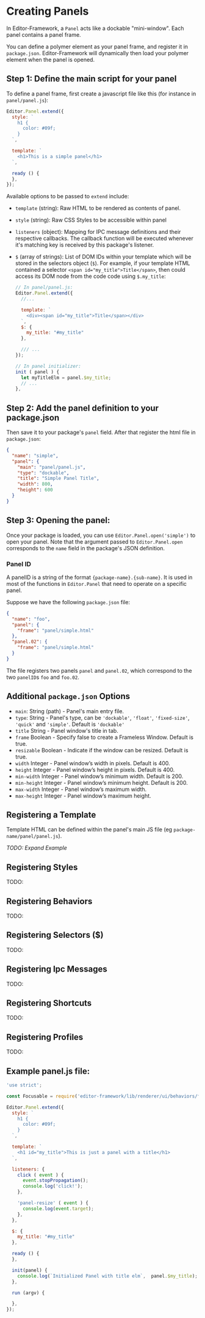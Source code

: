 # Creating Panels

In Editor-Framework, a `Panel` acts like a dockable "mini-window". Each panel contains a panel frame.

You can define a polymer element as your panel frame, and register it in `package.json`. Editor-Framework will dynamically then load your polymer element when the panel is opened.

## Step 1: Define the main script for your panel

To define a panel frame, first create a javascript file like this (for instance in `panel/panel.js`):


```javascript
Editor.Panel.extend({
  style: `
    h1 {
      color: #09f;
    }
  `,

  template: `
    <h1>This is a simple panel</h1>
  `,

  ready () {
  },
});
```

Available options to be passed to `extend` include:

- `template` (string): Raw HTML to be rendered as contents of panel.
- `style` (string): Raw CSS Styles to be accessible within panel
- `listeners` (object): Mapping for IPC message definitions and their respective callbacks. The callback function will be executed whenever it's matching key is received by this package's listener.
- `$` (array of strings): List of DOM IDs within your template which will be stored in the selectors object (`$`).
For example, if your template HTML contained a selector `<span id="my_title">Title</span>`, then could access its DOM node from
the code code using `$.my_title`:

  ```javascript
  // In panel/panel.js:
  Editor.Panel.extend({
    //...

    template: `
      <div><span id="my_title">Title</span></div>
    `,
    $: {
      my_title: "#my_title"
    },

    /// ...
  });

  // In panel initializer:
  init ( panel ) {
    let myTitleElm = panel.$my_title;
    // ...
  },
  ```


## Step 2: Add the panel definition to your package.json

Then save it to your package's `panel` field. After that register the html file in `package.json`:

```json
{
  "name": "simple",
  "panel": {
    "main": "panel/panel.js",
    "type": "dockable",
    "title": "Simple Panel Title",
    "width": 800,
    "height": 600
  }
}
```

## Step 3: Opening the panel:

Once your package is loaded, you can use `Editor.Panel.open('simple')` to open your panel. Note that the argument passed to `Editor.Panel.open` corresponds to the `name` field in the package's JSON definition.

### Panel ID

A panelID is a string of the format `{package-name}.{sub-name}`. It is used in most of the functions in `Editor.Panel` that need to operate on a specific panel.

Suppose we have the following `package.json` file:

```json
{
  "name": "foo",
  "panel": {
    "frame": "panel/simple.html"
  },
  "panel.02": {
    "frame": "panel/simple.html"
  }
}
```

The file registers two panels `panel` and `panel.02`, which correspond to the two `panelID`s `foo` and `foo.02`.

## Additional `package.json` Options

 - `main`: String (path) - Panel's main entry file.
 - `type`: String - Panel's type, can be `'dockable'`, `'float'`, `'fixed-size'`, `'quick'` and `'simple'`. Default is `'dockable'`
 - `title` String - Panel window's title in tab.
 - `frame` Boolean - Specify false to create a Frameless Window. Default is true.
 - `resizable` Boolean - Indicate if the window can be resized. Default is true.
 - `width` Integer - Panel window’s width in pixels. Default is 400.
 - `height` Integer - Panel window’s height in pixels. Default is 400.
 - `min-width` Integer - Panel window’s minimum width. Default is 200.
 - `min-height` Integer - Panel window’s minimum height. Default is 200.
 - `max-width` Integer - Panel window’s maximum width.
 - `max-height` Integer - Panel window’s maximum height.

## Registering a Template

Template HTML can be defined within the panel's main JS file (eg `package-name/panel/panel.js`).

*TODO: Expand Example*

## Registering Styles

TODO:

## Registering Behaviors

TODO:

## Registering Selectors ($)

TODO:

## Registering Ipc Messages

TODO:

## Registering Shortcuts

TODO:

## Registering Profiles

TODO:

## Example panel.js file:

```javascript
'use strict';

const Focusable = require('editor-framework/lib/renderer/ui/behaviors/focusable');

Editor.Panel.extend({
  style: `
    h1 {
      color: #09f;
    }
  `,

  template: `
    <h1 id="my_title">This is just a panel with a title</h1>
  `,

  listeners: {
    click ( event ) {
      event.stopPropagation();
      console.log('click!');
    },

    'panel-resize' ( event ) {
      console.log(event.target);
    },
  },

  $: {
    my_title: "#my_title"
  },

  ready () {
  },

  init(panel) {
    console.log(`Initialized Panel with title elm`,  panel.$my_title);
  },

  run (argv) {

  },
});

```
